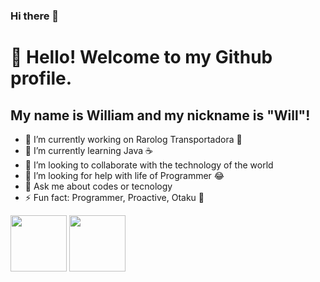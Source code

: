 ### Hi there 👋

# 👋 Hello! Welcome to my Github profile.
## My name is William and my nickname is "Will"!

- 🔭 I’m currently working on Rarolog Transportadora 🚗
- 🌱 I’m currently learning  Java ☕
- 👯 I’m looking to collaborate with the technology of the world
- 🤔 I’m looking for help with life of Programmer 😂
- 💬 Ask me about codes or tecnology
- ⚡ Fun fact: Programmer, Proactive, Otaku 🤣  


<img src="https://cdn.jsdelivr.net/gh/devicons/devicon/icons/java/java-original-wordmark.svg" width="90" height="90"/> <img src="https://cdn.jsdelivr.net/gh/devicons/devicon/icons/python/python-original-wordmark.svg" width="90" height="90"/>

